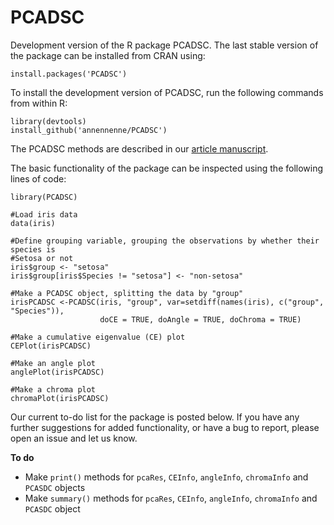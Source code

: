 # PCADSC

Development version of the R package PCADSC. The last stable version of the package can 
be installed from CRAN using:

```{r}
install.packages('PCADSC')
```
To install the development version of PCADSC, run the following commands
from within R:
```{r}
library(devtools)
install_github('annennenne/PCADSC')
```
The PCADSC methods are described in our [article manuscript](https://github.com/AnnePetersen1/PCADSC/blob/master/article/PCADSC_manuscript_withFigures.pdf). 

The basic functionality of the package can be inspected using the following lines of code:
```{r}
library(PCADSC)

#Load iris data
data(iris)

#Define grouping variable, grouping the observations by whether their species is
#Setosa or not
iris$group <- "setosa"
iris$group[iris$Species != "setosa"] <- "non-setosa"

#Make a PCADSC object, splitting the data by "group"
irisPCADSC <-PCADSC(iris, "group", var=setdiff(names(iris), c("group", "Species")),
                    doCE = TRUE, doAngle = TRUE, doChroma = TRUE)
                         
#Make a cumulative eigenvalue (CE) plot
CEPlot(irisPCADSC)

#Make an angle plot 
anglePlot(irisPCADSC)

#Make a chroma plot
chromaPlot(irisPCADSC)
```

Our current to-do list for the package is posted below. If you have any further suggestions for added functionality, or have a bug to report, please open an issue and let us know.

**To do**
- Make `print()` methods for `pcaRes`, `CEInfo`, `angleInfo`, `chromaInfo` and `PCASDC` objects
- Make `summary()` methods for `pcaRes`, `CEInfo`, `angleInfo`, `chromaInfo` and `PCASDC` object
